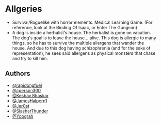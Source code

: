 
# Allgeries

- Survival/Roguelike with horror elements. Medical Learning Game.
(For reference, look at the Binding Of Isaac, or Enter The Gungeon)
- A dog is inside a herbalist's house. The herbalist is gone on vacation. The dog's goal is to leave the house… alive. This dog is allergic to many things, so he has to survive the multiple allergens that wander the house. And due to this dog having schizophrenia (and for the sake of representation), he sees said allergens as physical monsters that chase and try to kill him.






## Authors

- [@rapidongfuel](https://www.github.com/rapidongfuel)
- [@aperson300](https://www.github.com/aperson3000)
- [@Keshav Bhaskar](https://www.github.com/CosmicTurtle28)
- [@JamesHalpern1](https://www.github.com/JamesHalpern1)
- [@Jer0st](https://www.github.com/Jer0st)
- [@SlasherThunder](https://www.github.com/SlasherThunder)
- [@Yoograh](https://www.github.com/yoograh)

